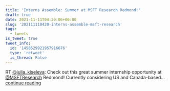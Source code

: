 ```yaml
---
title: 'Interns Assemble: Summer at MSFT Research Redmond!'
draft: true
date: 2021-11-11T04:20:06+00:00
slug: '202111110420-interns-assemble-msft-research'
tags:
  - tweets
is_tweet: true
tweet_info:
  id: '1458529921957916676'
  type: 'retweet'
  is_thread: False
---
```




RT [@julia_kiseleva](https://x.com/julia_kiseleva): Check out this great summer internship opportunity at [@MSFTResearch](https://x.com/MSFTResearch) Redmond! Currently considering US and Canada-based… [continue reading](https://x.com/sytelus/status/1458529921957916676)
